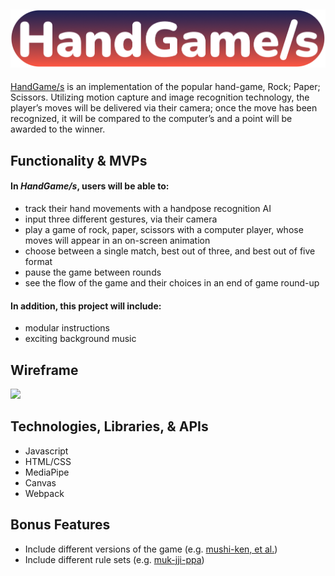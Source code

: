 ## <img src="https://github.com/jdtavarez/HG-s/blob/main/_doc/logo.png">

<a href="https://jdtavarez.github.io/HG-s/">HandGame/s</a> is an implementation of the popular hand-game, Rock; Paper; Scissors. Utilizing motion capture and image recognition technology, the player’s moves will be delivered via their camera; once the move has been recognized, it will be compared to the computer’s and a point will be awarded to the winner. 

## Functionality & MVPs

#### In *HandGame/s*, users will be able to: 
* track their hand movements with a handpose recognition AI
* input three different gestures, via their camera 
* play a game of rock, paper, scissors with a computer player, whose moves will appear in an on-screen animation
* choose between a single match, best out of three, and best out of five format
* pause the game between rounds
* see the flow of the game and their choices in an end of game round-up

#### In addition, this project will include: 
* modular instructions 
* exciting background music 

## Wireframe
<img src="https://github.com/jdtavarez/HG-/blob/main/_doc/hg-s_wireframe.png">

## Technologies, Libraries, & APIs
* Javascript
* HTML/CSS
* MediaPipe
* Canvas
* Webpack

## Bonus Features 
* Include different versions of the game (e.g. <a href="https://en.wikipedia.org/wiki/Sansukumi-ken">mushi-ken, et al.</a>)
* Include different rule sets (e.g. <a href="https://en.wikipedia.org/wiki/Muk-jji-ppa">muk-jji-ppa</a>)
